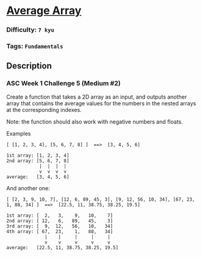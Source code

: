 # [Average Array](https://www.codewars.com/kata/596f6385e7cd727fff0000d6)

### Difficulty: `7 kyu`

### Tags: `Fundamentals`

## Description

### ASC Week 1 Challenge 5 (Medium #2)
Create a function that takes a 2D array as an input, and outputs another array that contains the average values for the numbers in the nested arrays at the corresponding indexes.

Note: the function should also work with negative numbers and floats.

Examples

```
[ [1, 2, 3, 4], [5, 6, 7, 8] ]  ==>  [3, 4, 5, 6]

1st array: [1, 2, 3, 4]
2nd array: [5, 6, 7, 8]
            |  |  |  |
            v  v  v  v
average:   [3, 4, 5, 6]
```

And another one:

```
[ [2, 3, 9, 10, 7], [12, 6, 89, 45, 3], [9, 12, 56, 10, 34], [67, 23, 1, 88, 34] ]  ==>  [22.5, 11, 38.75, 38.25, 19.5]

1st array: [  2,   3,    9,   10,    7]
2nd array: [ 12,   6,   89,   45,    3]
3rd array: [  9,  12,   56,   10,   34]
4th array: [ 67,  23,    1,   88,   34]
              |    |     |     |     |
              v    v     v     v     v
average:   [22.5, 11, 38.75, 38.25, 19.5]
```